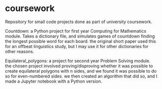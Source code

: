 # coursework
Repository for small code projects done as part of university coursework.

Countdown:
a Python project for first year Computing for Mathematics module. Takes a dictionary file, and simulates games of countdown finding the longest possible word for each board. the original short paper used this for an offbeat linguistics study, but I may use it for other dictionaries for other reasons.

Equilateral_polygons:
a project for second year Problem Solving module. the chosen project involved proving/disproving whether it was possible to create equilateral polygons with n sides, and we found it was possible to do so for even-numbered sides. we then created an algorithm that did so, and I made a Jupyter notebook with a Python version.
